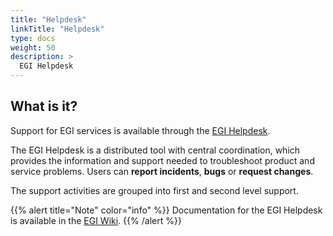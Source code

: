 ```yaml
---
title: "Helpdesk"
linkTitle: "Helpdesk"
type: docs
weight: 50
description: >
  EGI Helpdesk 
---
```


## What is it?

Support for EGI services is available through the
[EGI Helpdesk](http://helpdesk.egi.eu/).

The EGI Helpdesk is a distributed tool with central coordination, which
provides the information and support needed to troubleshoot product and
service problems. Users can **report incidents**, **bugs** or **request
changes**.

The support activities are grouped into first and second level
support.

{{% alert title="Note" color="info" %}} Documentation for the EGI Helpdesk is
available in the [EGI Wiki](https://wiki.egi.eu/wiki/GGUS).
{{% /alert %}}
